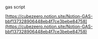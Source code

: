 gas script

[https://cubezeero.notion.site/Notion-GAS-bbf137328906448eb4f7ce3bebe84758](https://cubezeero.notion.site/Notion-GAS-bbf137328906448eb4f7ce3bebe84758)
